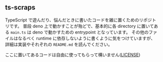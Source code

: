 ## ts-scraps
TypeScript で遊んだり、悩んだときに書いたコードを雑に置くためのリポジトリです。
普段 deno 上で動かすことが殆どで、基本的に各 directory に置いてある `main.ts` は deno で動かすための entrypoint となっています。
その他のファイルはなるべく runtime に依存しないように書くように気をつけていますが、詳細は実装やそれぞれの `README.md` を読んでください。

ここに置いてあるコードは自由に使ってもらって構いません([LICENSE](./LICENSE))

